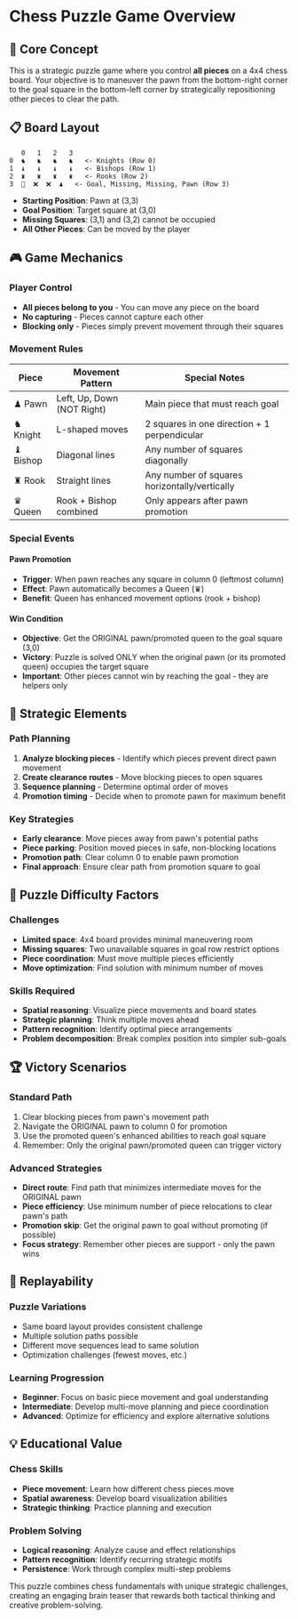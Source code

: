 # Chess Puzzle Game Overview

## 🎯 Core Concept

This is a strategic puzzle game where you control **all pieces** on a 4x4 chess board. Your objective is to maneuver the pawn from the bottom-right corner to the goal square in the bottom-left corner by strategically repositioning other pieces to clear the path.

## 📋 Board Layout

```
   0   1   2   3
0  ♞   ♞   ♞   ♞   <- Knights (Row 0)
1  ♝   ♝   ♝   ♝   <- Bishops (Row 1)  
2  ♜   ♜   ♜   ♜   <- Rooks (Row 2)
3  🎯  ❌  ❌  ♟   <- Goal, Missing, Missing, Pawn (Row 3)
```

- **Starting Position**: Pawn at (3,3)
- **Goal Position**: Target square at (3,0) 
- **Missing Squares**: (3,1) and (3,2) cannot be occupied
- **All Other Pieces**: Can be moved by the player

## 🎮 Game Mechanics

### Player Control
- **All pieces belong to you** - You can move any piece on the board
- **No capturing** - Pieces cannot capture each other
- **Blocking only** - Pieces simply prevent movement through their squares

### Movement Rules

| Piece | Movement Pattern | Special Notes |
|-------|------------------|---------------|
| ♟ Pawn | Left, Up, Down (NOT Right) | Main piece that must reach goal |
| ♞ Knight | L-shaped moves | 2 squares in one direction + 1 perpendicular |
| ♝ Bishop | Diagonal lines | Any number of squares diagonally |
| ♜ Rook | Straight lines | Any number of squares horizontally/vertically |
| ♛ Queen | Rook + Bishop combined | Only appears after pawn promotion |

### Special Events

#### Pawn Promotion
- **Trigger**: When pawn reaches any square in column 0 (leftmost column)
- **Effect**: Pawn automatically becomes a Queen (♛)
- **Benefit**: Queen has enhanced movement options (rook + bishop)

#### Win Condition
- **Objective**: Get the ORIGINAL pawn/promoted queen to the goal square (3,0)
- **Victory**: Puzzle is solved ONLY when the original pawn (or its promoted queen) occupies the target square
- **Important**: Other pieces cannot win by reaching the goal - they are helpers only

## 🧩 Strategic Elements

### Path Planning
1. **Analyze blocking pieces** - Identify which pieces prevent direct pawn movement
2. **Create clearance routes** - Move blocking pieces to open squares
3. **Sequence planning** - Determine optimal order of moves
4. **Promotion timing** - Decide when to promote pawn for maximum benefit

### Key Strategies
- **Early clearance**: Move pieces away from pawn's potential paths
- **Piece parking**: Position moved pieces in safe, non-blocking locations
- **Promotion path**: Clear column 0 to enable pawn promotion
- **Final approach**: Ensure clear path from promotion square to goal

## 🎯 Puzzle Difficulty Factors

### Challenges
- **Limited space**: 4x4 board provides minimal maneuvering room
- **Missing squares**: Two unavailable squares in goal row restrict options
- **Piece coordination**: Must move multiple pieces efficiently
- **Move optimization**: Find solution with minimum number of moves

### Skills Required
- **Spatial reasoning**: Visualize piece movements and board states
- **Strategic planning**: Think multiple moves ahead
- **Pattern recognition**: Identify optimal piece arrangements
- **Problem decomposition**: Break complex position into simpler sub-goals

## 🏆 Victory Scenarios

### Standard Path
1. Clear blocking pieces from pawn's movement path
2. Navigate the ORIGINAL pawn to column 0 for promotion
3. Use the promoted queen's enhanced abilities to reach goal square
4. Remember: Only the original pawn/promoted queen can trigger victory

### Advanced Strategies
- **Direct route**: Find path that minimizes intermediate moves for the ORIGINAL pawn
- **Piece efficiency**: Use minimum number of piece relocations to clear pawn's path
- **Promotion skip**: Get the original pawn to goal without promoting (if possible)
- **Focus strategy**: Remember other pieces are support - only the pawn wins

## 🔄 Replayability

### Puzzle Variations
- Same board layout provides consistent challenge
- Multiple solution paths possible
- Different move sequences lead to same solution
- Optimization challenges (fewest moves, etc.)

### Learning Progression
- **Beginner**: Focus on basic piece movement and goal understanding
- **Intermediate**: Develop multi-move planning and piece coordination
- **Advanced**: Optimize for efficiency and explore alternative solutions

## 💡 Educational Value

### Chess Skills
- **Piece movement**: Learn how different chess pieces move
- **Spatial awareness**: Develop board visualization abilities
- **Strategic thinking**: Practice planning and execution

### Problem Solving
- **Logical reasoning**: Analyze cause and effect relationships
- **Pattern recognition**: Identify recurring strategic motifs
- **Persistence**: Work through complex multi-step problems

This puzzle combines chess fundamentals with unique strategic challenges, creating an engaging brain teaser that rewards both tactical thinking and creative problem-solving.